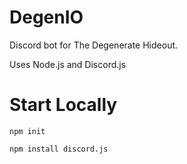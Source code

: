 # DegenIO
Discord bot for The Degenerate Hideout.

Uses Node.js and Discord.js


# Start Locally
```npm init```

```npm install discord.js```